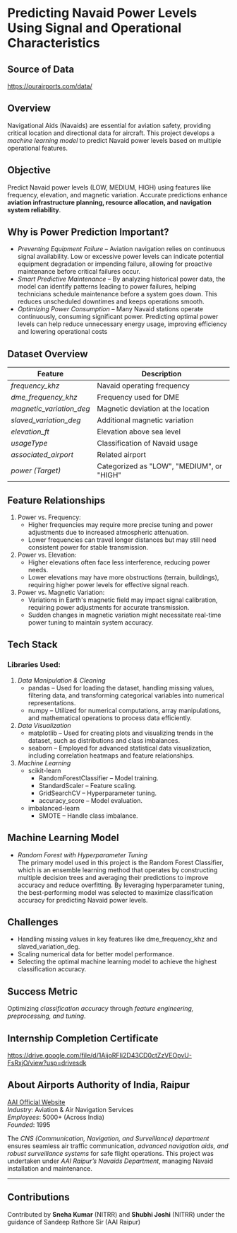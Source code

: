 # Predicting Navaid Power Levels Using Signal and Operational Characteristics

## Source of Data 
https://ourairports.com/data/

##  Overview
Navigational Aids (Navaids) are essential for aviation safety, providing critical location and directional data for aircraft. This project develops a *machine learning model* to predict Navaid power levels based on multiple operational features.

##  Objective
Predict Navaid power levels (LOW, MEDIUM, HIGH) using features like frequency, elevation, and magnetic variation. Accurate predictions enhance **aviation infrastructure planning, resource allocation, and navigation system reliability**.

##  Why is Power Prediction Important?
- *Preventing Equipment Failure* –  Aviation navigation relies on continuous signal availability. Low or excessive power levels can indicate potential equipment degradation or impending failure, allowing for proactive maintenance before critical failures occur.
- *Smart Predictive Maintenance* –  By analyzing historical power data, the model can identify patterns leading to power failures, helping technicians schedule maintenance before a system goes down. This reduces unscheduled downtimes and keeps operations smooth.
- *Optimizing Power Consumption* – Many Navaid stations operate continuously, consuming significant power. Predicting optimal power levels can help reduce unnecessary energy usage, improving efficiency and lowering operational costs

##  Dataset Overview
| Feature                 | Description |
|-------------------------|-------------|
| *frequency_khz*       | Navaid operating frequency |
| *dme_frequency_khz*   | Frequency used for DME |
| *magnetic_variation_deg* | Magnetic deviation at the location |
| *slaved_variation_deg* | Additional magnetic variation |
| *elevation_ft*        | Elevation above sea level |
| *usageType*           | Classification of Navaid usage |
| *associated_airport*  | Related airport |
| *power (Target)*      | Categorized as "LOW", "MEDIUM", or "HIGH" |

##  Feature Relationships
1. Power vs. Frequency:
   - Higher frequencies may require more precise tuning and power adjustments due to increased atmospheric attenuation.
   - Lower frequencies can travel longer distances but may still need consistent power for stable transmission.
2. Power vs. Elevation:
   - Higher elevations often face less interference, reducing power needs.
   - Lower elevations may have more obstructions (terrain, buildings), requiring higher power levels for effective signal reach.
3. Power vs. Magnetic Variation:
   - Variations in Earth's magnetic field may impact signal calibration, requiring power adjustments for accurate transmission.
   - Sudden changes in magnetic variation might necessitate real-time power tuning to maintain system accuracy.


##  Tech Stack
###  Libraries Used:
1. *Data Manipulation & Cleaning*
   - pandas – Used for loading the dataset, handling missing values, filtering data, and transforming categorical variables into numerical representations.
   - numpy – Utilized for numerical computations, array manipulations, and mathematical operations to process data efficiently.
2. *Data Visualization*
   - matplotlib – Used for creating plots and visualizing trends in the dataset, such as distributions and class imbalances.
   - seaborn – Employed for advanced statistical data visualization, including correlation heatmaps and feature relationships.
3. *Machine Learning*
   - scikit-learn
     - RandomForestClassifier – Model training.
     - StandardScaler – Feature scaling.
     - GridSearchCV – Hyperparameter tuning.
     - accuracy_score – Model evaluation.
   - imbalanced-learn
     - SMOTE – Handle class imbalance.

##  Machine Learning Model
- *Random Forest with Hyperparameter Tuning*  
 The primary model used in this project is the Random Forest Classifier, which is an ensemble learning method that operates by constructing multiple decision trees and averaging their predictions to improve accuracy and reduce overfitting.
By leveraging hyperparameter tuning, the best-performing model was selected to maximize classification accuracy for predicting Navaid power levels.

##  Challenges
- Handling missing values in key features like dme_frequency_khz and slaved_variation_deg.
- Scaling numerical data for better model performance.
- Selecting the optimal machine learning model to achieve the highest classification accuracy.

##  Success Metric
Optimizing *classification accuracy* through *feature engineering, preprocessing, and tuning*.

## Internship Completion Certificate
https://drive.google.com/file/d/1AijoRFIi2D43CD0ctZzVEOpvU-FsRxjO/view?usp=drivesdk

##  About Airports Authority of India, Raipur
[AAI Official Website](https://www.aai.aero)  
*Industry*: Aviation & Air Navigation Services  
*Employees*: 5000+ (Across India)  
*Founded*: 1995  

The *CNS (Communication, Navigation, and Surveillance) department* ensures seamless air traffic communication, *advanced navigation aids, and robust surveillance systems* for safe flight operations. This project was undertaken under *AAI Raipur’s Navaids Department*, managing Navaid installation and maintenance.

---

## Contributions
 Contributed by **Sneha Kumar** (NITRR) and **Shubhi Joshi** (NITRR) under the guidance of Sandeep Rathore Sir (AAI Raipur)
